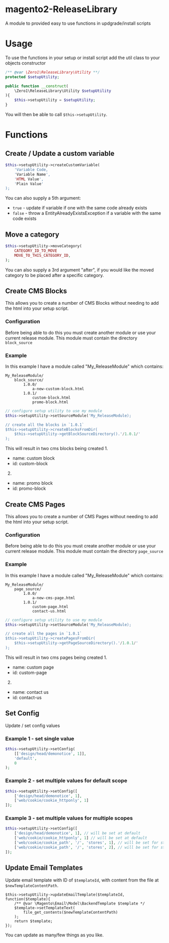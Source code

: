 # magento2-ReleaseLibrary
A module to provided easy to use functions in updgrade/install scripts


# Usage
To use the functions in your setup or install script add the util class to your objects constructor
```php
/** @var \Zero1\ReleaseLibrary\Utility **/
protected $setupUtility;

public function __construct(
    \Zero1\ReleaseLibrary\Utility $setupUtility
){
    $this->setupUtility = $setupUtility;
}
```

You will then be able to call `$this->setupUtility`.

# Functions

## Create / Update a custom variable

```php
$this->setupUtility->createCustomVariable(
    'Variable Code,
    'Variable Name',
    'HTML Value',
    'Plain Value'
);
```
You can also supply a 5th argument:
- `true` - update if variable if one with the same code already exists
- `false` - throw a EntityAlreadyExistsException if a variable with the same code exists

## Move a category
```php
$this->setupUtility->moveCategory(
    CATEGORY_ID_TO_MOVE
    MOVE_TO_THIS_CATEGORY_ID,
);
```
You can also supply a 3rd argument "after", if you would like the moved category to be placed after a specific category.

## Create CMS Blocks
This allows you to create a number of CMS Blocks without needing to add the html into your setup script.

### Configuration
Before being able to do this you must create another module or use your current release module.
This module must contain the directory `block_source`

### Example
In this example I have a module called "My_ReleaseModule" which contains:
```
My_ReleaseModule/
    block_source/
        1.0.0/
            a-new-custom-block.html
        1.0.1/
            custom-block.html
            promo-block.html
```

```php
// configure setup utility to use my module
$this->setupUtility->setSourceModule('My_ReleaseModule);

// create all the blocks in `1.0.1`
$this->setupUtility->createBlocksFromDir(
    $this->setupUtility->getBlockSourceDirectory().'/1.0.1/'
);
```
This will result in two cms blocks being created
1.
  - name: custom block
  - id: custom-block
2. 
  - name: promo block
  - id: promo-block
  
## Create CMS Pages
This allows you to create a number of CMS Pages without needing to add the html into your setup script.

### Configuration
Before being able to do this you must create another module or use your current release module.
This module must contain the directory `page_source`

### Example
In this example I have a module called "My_ReleaseModule" which contains:
```
My_ReleaseModule/
    page_source/
        1.0.0/
            a-new-cms-page.html
        1.0.1/
            custom-page.html
            contact-us.html
```

```php
// configure setup utility to use my module
$this->setupUtility->setSourceModule('My_ReleaseModule);

// create all the pages in `1.0.1`
$this->setupUtility->createPagesFromDir(
    $this->setupUtility->getPageSourceDirectory().'/1.0.1/'
);
```
This will result in two cms pages being created
1.
  - name: custom page
  - id: custom-page
2. 
  - name: contact us
  - id: contact-us
  
## Set Config
Update / set config values 

### Example 1 - set single value
```php
$this->setupUtility->setConfig(
    [['design/head/demonotice', 1]],
    'default',
    0
);
```
### Example 2 - set multiple values for default scope
```php
$this->setupUtility->setConfig([
    ['design/head/demonotice', 1],
    ['web/cookie/cookie_httponly', 1]
]);
```

### Example 3 - set multiple values for multiple scopes
```php
$this->setupUtility->setConfig([
    ['design/head/demonotice', 1], // will be set at default
    ['web/cookie/cookie_httponly', 1] // will be set at default
    ['web/cookie/cookie_path', '/', 'stores', 1], // will be set for store 1
    ['web/cookie/cookie_path', '/', 'stores', 2], // will be set for store 2
]);
```

## Update Email Templates
Update email template with ID of `$templateId`, with content from the file at `$newTemplateContentPath`.
```
$this->setupUtility->updateEmailTemplate($templateId, function($template){
    /** @var \Magento\Email\Model\BackendTemplate $template */
    $template->setTemplateText(
        file_get_contents($newTemplateContentPath)
    );
    return $template;
});
```
You can update as many/few things as you like.